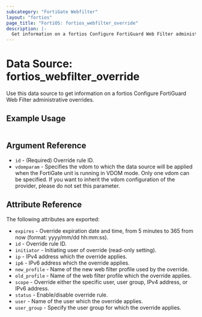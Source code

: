 ```yaml
---
subcategory: "FortiGate Webfilter"
layout: "fortios"
page_title: "FortiOS: fortios_webfilter_override"
description: |-
  Get information on a fortios Configure FortiGuard Web Filter administrative overrides.
---
```


# Data Source: fortios_webfilter_override
Use this data source to get information on a fortios Configure FortiGuard Web Filter administrative overrides.


## Example Usage

```hcl

```

## Argument Reference

* `id` - (Required) Override rule ID.
* `vdomparam` - Specifies the vdom to which the data source will be applied when the FortiGate unit is running in VDOM mode. Only one vdom can be specified. If you want to inherit the vdom configuration of the provider, please do not set this parameter.

## Attribute Reference

The following attributes are exported:

* `expires` - Override expiration date and time, from 5 minutes to 365 from now (format: yyyy/mm/dd hh:mm:ss).
* `id` - Override rule ID.
* `initiator` - Initiating user of override (read-only setting).
* `ip` - IPv4 address which the override applies.
* `ip6` - IPv6 address which the override applies.
* `new_profile` - Name of the new web filter profile used by the override.
* `old_profile` - Name of the web filter profile which the override applies.
* `scope` - Override either the specific user, user group, IPv4 address, or IPv6 address.
* `status` - Enable/disable override rule.
* `user` - Name of the user which the override applies.
* `user_group` - Specify the user group for which the override applies.
